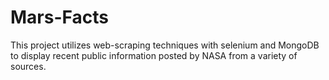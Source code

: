 # Mars-Facts

This project utilizes web-scraping techniques with selenium and MongoDB to display recent public information posted by NASA from a variety of sources.
